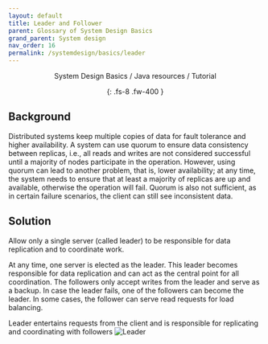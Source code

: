 ```yaml
---
layout: default
title: Leader and Follower
parent: Glossary of System Design Basics
grand_parent: System design
nav_order: 16
permalink: /systemdesign/basics/leader
---
```

<div align="center" markdown="1">
System Design Basics / Java resources / Tutorial

{: .fs-8 .fw-400 }
</div>

## Background
Distributed systems keep multiple copies of data for fault tolerance and higher availability. A system can use quorum to ensure data consistency between replicas, i.e., all reads and writes are not considered successful until a majority of nodes participate in the operation. However, using quorum can lead to another problem, that is, lower availability; at any time, the system needs to ensure that at least a majority of replicas are up and available, otherwise the operation will fail. Quorum is also not sufficient, as in certain failure scenarios, the client can still see inconsistent data.

## Solution
Allow only a single server (called leader) to be responsible for data replication and to coordinate work.

At any time, one server is elected as the leader. This leader becomes responsible for data replication and can act as the central point for all coordination. The followers only accept writes from the leader and serve as a backup. In case the leader fails, one of the followers can become the leader. In some cases, the follower can serve read requests for load balancing.


Leader entertains requests from the client and is responsible for replicating and coordinating with followers
![Leader](https://raw.githubusercontent.com/JavaLvivDev/prog-resources/master/resources/leader.png)